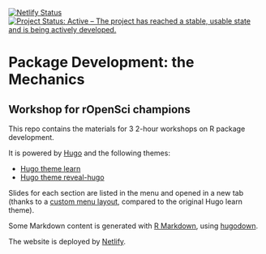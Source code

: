 
<!-- badges: start -->
[![Netlify Status](https://api.netlify.com/api/v1/badges/8fd78f43-1aa6-4421-bef1-f90cc6fe31e0/deploy-status)](https://app.netlify.com/sites/rpkgdev-mechanics-2024/deploys)
[![Project Status: Active – The project has reached a stable, usable state and is being actively developed.](https://www.repostatus.org/badges/latest/active.svg)](https://www.repostatus.org/#active)
<!-- badges: end -->

# Package Development: the Mechanics

## Workshop for rOpenSci champions


This repo contains the materials for 3 2-hour workshops on R package development. 

It is powered by [Hugo](https://gohugo.io/) and the following themes:

* [Hugo theme learn](https://github.com/matcornic/hugo-theme-learn)
* [Hugo theme reveal-hugo](https://github.com/dzello/reveal-hugo)

Slides for each section are listed in the menu and opened in a new tab (thanks to a [custom menu layout](/blob/master/layouts/partials/menu.html), compared to the original Hugo learn theme).

Some Markdown content is generated with [R Markdown](https://rmarkdown.rstudio.com/), using [hugodown](https://github.com/r-lib/hugodown/).

The website is deployed by [Netlify](https://www.netlify.com/).